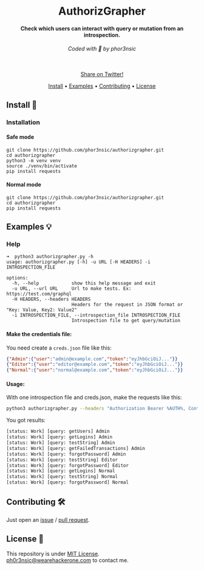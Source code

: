 <h1 align="center">
  AuthorizGrapher
  <br>
</h1>

<h4 align="center">Check which users can interact with query or mutation from an introspection.</h4>

<h6 align="center"> Coded with 💙 by phor3nsic </h6>

<p align="center">

<br>
  <!--Tweet button-->
  <a href="https://twitter.com/intent/tweet?text=AuthorizGrapher%20-%20Check%20which%20users%20can%20interact%20with%20query%20or%20mutation%20from%20an%20introspection.%20https%3A%2F%2Fgithub.com%2Fphor3nsic%2Fauthorizgrapher%20%23bash%20%23graphql%20%23bugbounty%20%23bugbountytips%20%23infosec" target="_blank">Share on Twitter!
  </a>
</p>

<p align="center">
  <a href="#install-">Install</a> •
  <a href="#examples-">Examples</a> •
  <a href="#contributing-">Contributing</a> •
  <a href="#license-">License</a>
</p>

Install 📡
----------

### Installation

#### Safe mode
```console
git clone https://github.com/phor3nsic/authorizgrapher.git
cd authorizgrapher
python3 -m venv venv
source ./venv/bin/activate
pip install requests
```

#### Normal mode
```console
git clone https://github.com/phor3nsic/authorizgrapher.git
cd authorizgrapher
pip install requests
```

Examples 💡
----------

### Help
```
➜  python3 authorizgrapher.py -h
usage: authorizgrapher.py [-h] -u URL [-H HEADERS] -i INTROSPECTION_FILE

options:
  -h, --help            show this help message and exit
  -u URL, --url URL     Url to make tests. Ex: https://test.com/graphql
  -H HEADERS, --headers HEADERS
                        Headers for the request in JSON format or "Key: Value, Key2: Value2"
  -i INTROSPECTION_FILE, --introspection_file INTROSPECTION_FILE
                        Introspection file to get query/mutation
```

#### Make the credentials file:

You need create a `creds.json` file like this:

```json
{"Admin":{"user":"admin@example.com","token":"eyJhbGciOiJ..."}}
{"Editor":{"user":"editor@example.com","token":"eyJhbGciOiJ..."}}
{"Normal":{"user":"normal@example.com","token":"eyJhbGciOiJ..."}}
```

#### Usage:

With one introspection file and creds.json, make the requests like this:

```bash
python3 authorizgrapher.py --headers "Authorization Bearer %AUTH%, Content-type: application/json" -u https://example.com/graphql -i introspection.json 
```

You got results:

```bash
[status: Work] [query: getUsers] Admin
[status: Work] [query: getLogins] Admin
[status: Work] [query: testString] Admin
[status: Work] [query: getFailedTransactions] Admin
[status: Work] [query: forgotPassword] Admin
[status: Work] [query: testString] Editor
[status: Work] [query: forgotPassword] Editor
[status: Work] [query: getLogins] Normal
[status: Work] [query: testString] Normal
[status: Work] [query: forgotPassword] Normal
```


Contributing 🛠
-------

Just open an [issue](https://github.com/phor3nsic/reflectparams/issues) / [pull request](https://github.com/phor3nsic/reflectparams/pulls).

License 📝
-------

This repository is under [MIT License](https://github.com/phor3nsic/reflectparams/blob/master/LICENSE).  
[ph0r3nsic@wearehackerone.com](mailto:ph0r3nsic@wearehackerone.com) to contact me.
